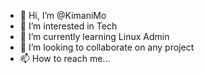 - 👋 Hi, I’m @KimaniMo
- 👀 I’m interested in Tech
- 🌱 I’m currently learning Linux Admin
- 💞️ I’m looking to collaborate on any project
- 📫 How to reach me... 

<!---
KimaniMo/KimaniMo is a ✨ special ✨ repository because its `README.md` (this file) appears on your GitHub profile.
You can click the Preview link to take a look at your changes.
--->
